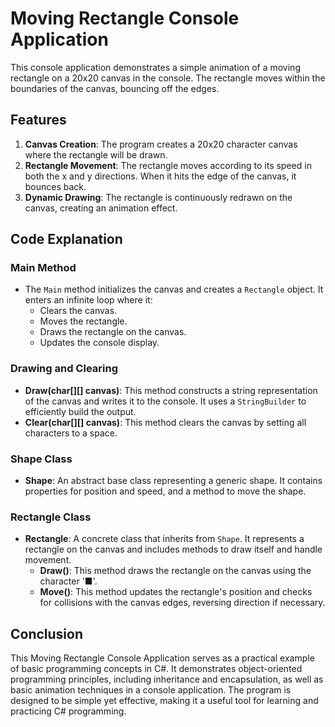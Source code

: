 # Moving Rectangle Console Application

This console application demonstrates a simple animation of a moving rectangle on a 20x20 canvas in the console. The rectangle moves within the boundaries of the canvas, bouncing off the edges.

## Features

1. **Canvas Creation**: The program creates a 20x20 character canvas where the rectangle will be drawn.
2. **Rectangle Movement**: The rectangle moves according to its speed in both the x and y directions. When it hits the edge of the canvas, it bounces back.
3. **Dynamic Drawing**: The rectangle is continuously redrawn on the canvas, creating an animation effect.

## Code Explanation

### Main Method

- The `Main` method initializes the canvas and creates a `Rectangle` object. It enters an infinite loop where it:
  - Clears the canvas.
  - Moves the rectangle.
  - Draws the rectangle on the canvas.
  - Updates the console display.

### Drawing and Clearing

- **Draw(char[][] canvas)**: This method constructs a string representation of the canvas and writes it to the console. It uses a `StringBuilder` to efficiently build the output.
- **Clear(char[][] canvas)**: This method clears the canvas by setting all characters to a space.

### Shape Class

- **Shape**: An abstract base class representing a generic shape. It contains properties for position and speed, and a method to move the shape.

### Rectangle Class

- **Rectangle**: A concrete class that inherits from `Shape`. It represents a rectangle on the canvas and includes methods to draw itself and handle movement.
  - **Draw()**: This method draws the rectangle on the canvas using the character '■'.
  - **Move()**: This method updates the rectangle's position and checks for collisions with the canvas edges, reversing direction if necessary.

## Conclusion

This Moving Rectangle Console Application serves as a practical example of basic programming concepts in C#. It demonstrates object-oriented programming principles, including inheritance and encapsulation, as well as basic animation techniques in a console application. The program is designed to be simple yet effective, making it a useful tool for learning and practicing C# programming.